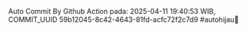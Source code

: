 Auto Commit By Github Action pada: 2025-04-11 19:40:53 WIB, COMMIT_UUID 59b12045-8c42-4643-81fd-acfc72f2c7d9 #autohijau🗿

